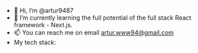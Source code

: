 - 👋 Hi, I’m @artur9487
- 🌱 I’m currently learning the full potential of the full stack React framework - Next.js.
- 📫 You can reach me on email artur.www94@gmail.com
- My tech stack: 

<!---
artur9487/artur9487 is a ✨ special ✨ repository because its `README.md` (this file) appears on your GitHub profile.
You can click the Preview link to take a look at your changes.
--->
